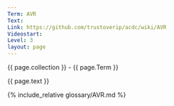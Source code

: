 ```yaml
---
Term: AVR
Text: 
Link: https://github.com/trustoverip/acdc/wiki/AVR
Videostart: 
Level: 3
layout: page
---
```


{{ page.collection }} - {{ page.Term }}

   {{ page.text }}

{% include_relative glossary/AVR.md %}
